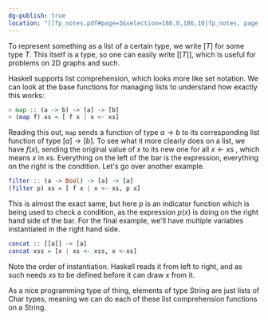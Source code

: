 ```yaml
---
dg-publish: true
location: "[[fp_notes.pdf#page=3&selection=186,0,186,10|fp_notes, page 3]]"
---
```

To represent something as a list of a certain type, we write $[T]$ for some type $T$. This itself is a type, so one can easily write $[[T]]$, which is useful for problems on 2D graphs and such.

Haskell supports list comprehension, which looks more like set notation. We can look at the base functions for managing lists to understand how exactly this works:

```haskell
> map :: (a -> b) -> [a] -> [b]
> (map f) xs = [ f x | x <- xs] 
```

Reading this out, `map` sends a function of type $a \to b$ to its corresponding list function of type $[a] \to [b].$ To see what it more clearly does on a list, we have $f(x)$, sending the original value of $x$ to its new one for all $x \leftarrow xs$  , which means $x$ in $xs$. Everything on the left of the bar is the expression, everything on the right is the condition. Let's go over another example.

```haskell
filter :: (a -> Bool) -> [a] -> [a]
(filter p) xs = [ f x | x <- xs, p x]
```

This is almost the exact same, but here $p$ is an indicator function which is being used to check a condition, as the expression $p(x)$ is doing on the right hand side of the bar. For the final example, we'll have multiple variables instantiated in the right hand side.

```haskell
concat :: [[a]] -> [a]
concat xss = [x | xs <- xss, x <-xs]
```

Note the order of instantiation. Haskell reads it from left to right, and as such needs $xs$ to be defined before it can draw $x$ from it.

As a nice programming type of thing, elements of type String are just lists of Char types, meaning we can do each of these list comprehension functions on a String.
